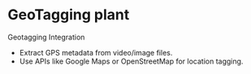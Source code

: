 # GeoTagging plant

 Geotagging Integration

- Extract GPS metadata from video/image files.
- Use APIs like Google Maps or OpenStreetMap for location tagging.